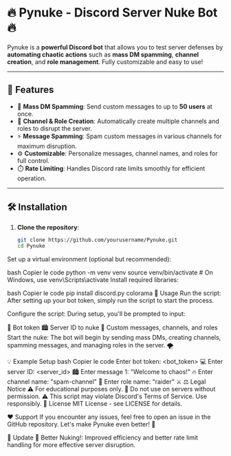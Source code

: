 # 🔥 **Pynuke - Discord Server Nuke Bot** 🔥

Pynuke is a **powerful Discord bot** that allows you to test server defenses by **automating chaotic actions** such as **mass DM spamming**, **channel creation**, and **role management**. Fully customizable and easy to use!

---

## 🚀 **Features**

- 💬 **Mass DM Spamming**: Send custom messages to up to **50 users** at once.
- 🔧 **Channel & Role Creation**: Automatically create multiple channels and roles to disrupt the server.
- ⚡ **Message Spamming**: Spam custom messages in various channels for maximum disruption.
- ⚙️ **Customizable**: Personalize messages, channel names, and roles for full control.
- ⏱️ **Rate Limiting**: Handles Discord rate limits smoothly for efficient operation.

---

## 🛠️ **Installation**

1. **Clone the repository**:
   ```bash
   git clone https://github.com/yourusername/Pynuke.git
   cd Pynuke
Set up a virtual environment (optional but recommended):

bash
Copier le code
python -m venv venv
source venv/bin/activate  # On Windows, use venv\Scripts\activate
Install required libraries:

bash
Copier le code
pip install discord.py colorama
🚀 Usage
Run the script: After setting up your bot token, simply run the script to start the process.

Configure the script: During setup, you'll be prompted to input:

🔑 Bot token
🏙️ Server ID to nuke
💌 Custom messages, channels, and roles
Start the nuke: The bot will begin by sending mass DMs, creating channels, spamming messages, and managing roles in the server. 🌪️

💡 Example Setup
bash
Copier le code
Enter bot token: <bot_token> 💻
Enter server ID: <server_id> 🏙️
Enter message 1: "Welcome to chaos!" 🔥
Enter channel name: "spam-channel" 📢
Enter role name: "raider" ⚔️
⚖️ Legal Notice
⚠️ For educational purposes only.
🚫 Do not use on servers without permission.
⚠️ This script may violate Discord's Terms of Service. Use responsibly.
📝 License
MIT License - see LICENSE for details.

❤️ Support
If you encounter any issues, feel free to open an issue in the GitHub repository. Let's make Pynuke even better! 💪

🚨 Update
🚀 Better Nuking!: Improved efficiency and better rate limit handling for more effective server disruption.
